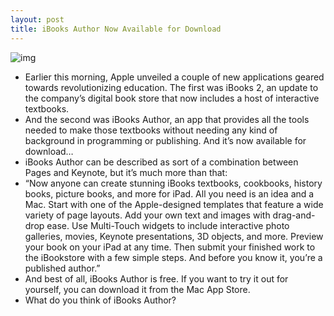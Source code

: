 ```yaml
---
layout: post
title: iBooks Author Now Available for Download
---
```

![img](http://media.idownloadblog.com/wp-content/uploads/2012/01/ibook-author.jpg)
* Earlier this morning, Apple unveiled a couple of new applications geared towards revolutionizing education. The first was iBooks 2, an update to the company’s digital book store that now includes a host of interactive textbooks.
* And the second was iBooks Author, an app that provides all the tools needed to make those textbooks without needing any kind of background in programming or publishing. And it’s now available for download…
* iBooks Author can be described as sort of a combination between Pages and Keynote, but it’s much more than that:
* “Now anyone can create stunning iBooks textbooks, cookbooks, history books, picture books, and more for iPad. All you need is an idea and a Mac. Start with one of the Apple-designed templates that feature a wide variety of page layouts. Add your own text and images with drag-and-drop ease. Use Multi-Touch widgets to include interactive photo galleries, movies, Keynote presentations, 3D objects, and more. Preview your book on your iPad at any time. Then submit your finished work to the iBookstore with a few simple steps. And before you know it, you’re a published author.”
* And best of all, iBooks Author is free. If you want to try it out for yourself, you can download it from the Mac App Store.
* What do you think of iBooks Author?

